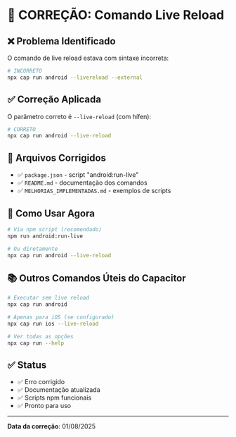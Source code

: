 # 🔧 CORREÇÃO: Comando Live Reload

## ❌ Problema Identificado

O comando de live reload estava com sintaxe incorreta:

```bash
# INCORRETO
npx cap run android --livereload --external
```

## ✅ Correção Aplicada

O parâmetro correto é `--live-reload` (com hífen):

```bash
# CORRETO
npx cap run android --live-reload
```

## 📝 Arquivos Corrigidos

- ✅ `package.json` - script "android:run-live"
- ✅ `README.md` - documentação dos comandos
- ✅ `MELHORIAS_IMPLEMENTADAS.md` - exemplos de scripts

## 🚀 Como Usar Agora

```bash
# Via npm script (recomendado)
npm run android:run-live

# Ou diretamente
npx cap run android --live-reload
```

## 📚 Outros Comandos Úteis do Capacitor

```bash
# Executar sem live reload
npx cap run android

# Apenas para iOS (se configurado)
npx cap run ios --live-reload

# Ver todas as opções
npx cap run --help
```

## ✅ Status

- ✅ Erro corrigido
- ✅ Documentação atualizada
- ✅ Scripts npm funcionais
- ✅ Pronto para uso

---

**Data da correção**: 01/08/2025
